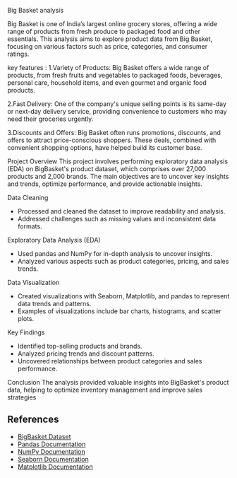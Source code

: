 Big Basket analysis

Big Basket is one of India’s largest online grocery stores, offering a wide range of products from fresh produce to packaged food and other essentials. 
This analysis aims to explore product data from Big Basket, focusing on various factors such as price, categories, and consumer ratings.

key features :
1.Variety of Products: Big Basket offers a wide range of products, from fresh fruits and vegetables to packaged foods, beverages, personal care, household items, and even gourmet and organic food products. 

2.Fast Delivery: One of the company's unique selling points is its same-day or next-day delivery service, providing convenience to customers who may need their groceries urgently. 

3.Discounts and Offers: Big Basket often runs promotions, discounts, and offers to attract price-conscious shoppers. These deals, combined with convenient shopping options, have helped build its customer base. 

Project Overview
This project involves performing exploratory data analysis (EDA) on BigBasket's product dataset, which comprises over 27,000 products and 2,000 brands. The main objectives are to uncover key insights and trends, optimize performance, and provide actionable insights.

Data Cleaning
- Processed and cleaned the dataset to improve readability and analysis.
- Addressed challenges such as missing values and inconsistent data formats.

Exploratory Data Analysis (EDA)
- Used pandas and NumPy for in-depth analysis to uncover insights.
- Analyzed various aspects such as product categories, pricing, and sales trends.

Data Visualization
- Created visualizations with Seaborn, Matplotlib, and pandas to represent data trends and patterns.
- Examples of visualizations include bar charts, histograms, and scatter plots.

Key Findings
- Identified top-selling products and brands.
- Analyzed pricing trends and discount patterns.
- Uncovered relationships between product categories and sales performance.

Conclusion
The analysis provided valuable insights into BigBasket's product data, helping to optimize inventory management and improve sales strategies

## References
- [BigBasket Dataset](https://www.bigbasket.com/)
- [Pandas Documentation](https://pandas.pydata.org/)
- [NumPy Documentation](https://numpy.org/)
- [Seaborn Documentation](https://seaborn.pydata.org/)
- [Matplotlib Documentation](https://matplotlib.org/_)
